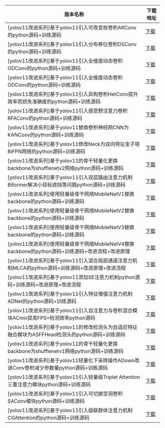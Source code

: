 <table>
<thead><tr><th>版本名称</th><th>下载地址</th></tr></thead>
<tbody>
<tr><td>[yolov11改进系列]基于yolov11引入可改变核卷积AKConv的python源码+训练源码</td><td><a href="https://mbd.pub/o/bread/YZWTmZ1uaQ==">下载</a></td></tr>
<tr><td>[yolov11改进系列]基于yolov11引入分布移位卷积DSConv的python源码+训练源码</td><td><a href="https://mbd.pub/o/bread/YZWTmZtrbQ==">下载</a></td></tr>
<tr><td>[yolov11改进系列]基于yolov11引入全维度动态卷积ODConv的python源码+训练源码</td><td><a href="https://mbd.pub/o/bread/YZWTmZtqaw==">下载</a></td></tr>
<tr><td>[yolov11改进系列]基于yolov11引入全维度动态卷积ODConv的python源码+训练源码</td><td><a href="https://mbd.pub/o/bread/YZWTmZtqag==">下载</a></td></tr>
<tr><td>[yolov11改进系列]基于yolov11引入异构卷积HetConv提升效率而损失准确度的python源码+训练源码</td><td><a href="https://mbd.pub/o/bread/YZWTmZppag==">下载</a></td></tr>
<tr><td>[yolov11改进系列]基于yolov11引入感受野注意力卷积RFAConv的python源码+训练源码</td><td><a href="https://mbd.pub/o/bread/YZWTmZlrZQ==">下载</a></td></tr>
<tr><td>[yolov11改进系列]基于yolov11替换卷积神经网CNN为KANConv的python源码+训练源码</td><td><a href="https://mbd.pub/o/bread/YZWTmZdpbQ==">下载</a></td></tr>
<tr><td>[yolov11改进系列]基于yolov11修改Neck为双向特征金子塔BiFPN网络的python源码+训练源码</td><td><a href="https://mbd.pub/o/bread/YZWTmJ9xag==">下载</a></td></tr>
<tr><td>[yolov11改进系列]基于yolov11的骨干轻量化更换backbone为shufflenetv2网络python源码+训练源码</td><td><a href="https://mbd.pub/o/bread/YZWTmJ1saA==">下载</a></td></tr>
<tr><td>[yolov11改进系列]基于yolov11引入双层路由注意力机制Biformer解决小目标遮挡等问题python源码+训练源码</td><td><a href="https://mbd.pub/o/bread/YZWTmJxxbA==">下载</a></td></tr>
<tr><td>[yolov11改进系列]使用轻量级骨干网络MobileNetV1替换backbone的python源码+训练源码</td><td><a href="https://mbd.pub/o/bread/YZWTmJxvZA==">下载</a></td></tr>
<tr><td>[yolov11改进系列]使用轻量级骨干网络MobileNetV2替换backbone的python源码+训练源码</td><td><a href="https://mbd.pub/o/bread/YZWTmJxuaA==">下载</a></td></tr>
<tr><td>[yolov11改进系列]使用轻量级骨干网络MobileNetV3替换backbone的python源码+训练源码</td><td><a href="https://mbd.pub/o/bread/YZWTmJxraQ==">下载</a></td></tr>
<tr><td>[yolov11改进系列]使用轻量级骨干网络MobileNetV4替换backbone的python源码+训练源码+改进流程+改进原理</td><td><a href="https://mbd.pub/o/bread/YZWTmJtyZg==">下载</a></td></tr>
<tr><td>[yolov11改进系列]基于yolov11引入混合局部通道注意力机制MLCA的python源码+训练源码+改进原理+改进流程</td><td><a href="https://mbd.pub/o/bread/YZWTmJtuZA==">下载</a></td></tr>
<tr><td>[yolov11改进系列]基于yolov11添加SE注意力机制python源码+训练源码+改进原理+改进流程</td><td><a href="https://mbd.pub/o/bread/YZWTmJpybQ==">下载</a></td></tr>
<tr><td>[yolov11改进系列]基于yolov11引入特征增强注意力机制ADNet的python源码+训练源码</td><td><a href="https://mbd.pub/o/bread/YZWTmJ9qZQ==">下载</a></td></tr>
<tr><td>[yolov11改进系列]基于yolov11引入自注意力与卷积混合模块ACmix提高FPS+检测效率python源码</td><td><a href="https://mbd.pub/o/bread/YZWTmJ9pbQ==">下载</a></td></tr>
<tr><td>[yolov11改进系列]基于yolov11的修改检测头为自适应特征融合模块为ASFFHead检测头的python源码+训练源码</td><td><a href="https://mbd.pub/o/bread/YZWTmJ9paA==">下载</a></td></tr>
<tr><td>[yolov11改进系列]基于yolov11的骨干轻量化更换backbone为shufflenetv1网络python源码+训练源码</td><td><a href="https://mbd.pub/o/bread/YZWTmJ5pag==">下载</a></td></tr>
<tr><td>[yolov11改进系列]基于yolov11轻量化下采样操作ADown改进Conv卷积减少参数量python源码+训练源码</td><td><a href="https://mbd.pub/o/bread/YZWTmJ9raA==">下载</a></td></tr>
<tr><td>[yolov11改进系列]基于yolov11引入轻量级Triplet Attention三重注意力模块python源码+训练源码</td><td><a href="https://mbd.pub/o/bread/YZWTmJ9tZg==">下载</a></td></tr>
<tr><td>[yolov11改进系列]基于yolov11引入可切换空洞卷积SAConv模块python源码+训练源码</td><td><a href="https://mbd.pub/o/bread/YZWTmJ9taA==">下载</a></td></tr>
<tr><td>[yolov11改进系列]基于yolov11引入级联群体注意力机制CGAttention的python源码+训练源码</td><td><a href="https://mbd.pub/o/bread/YZWTmJ9vaA==">下载</a></td></tr>
</tbody>
</table>
